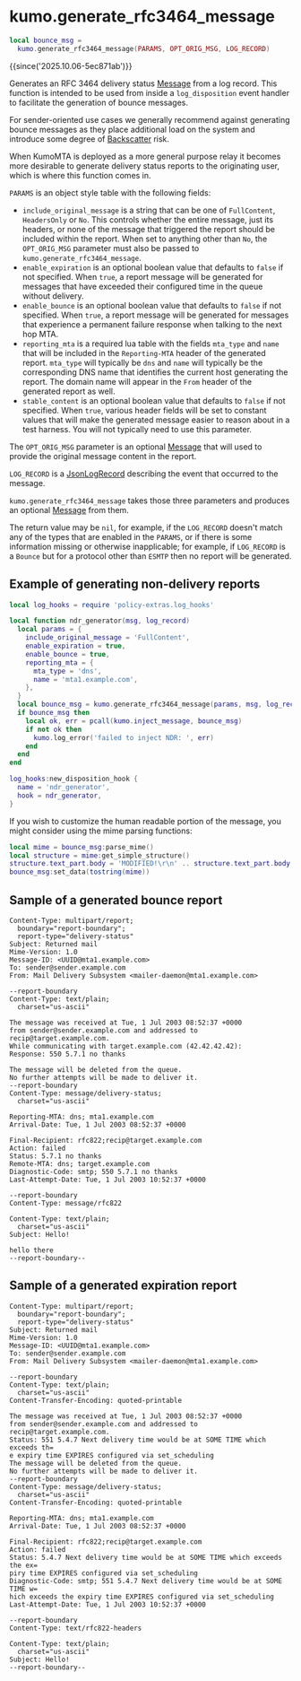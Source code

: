 # kumo.generate_rfc3464_message

```lua
local bounce_msg =
  kumo.generate_rfc3464_message(PARAMS, OPT_ORIG_MSG, LOG_RECORD)
```

{{since('2025.10.06-5ec871ab')}}

Generates an RFC 3464 delivery status [Message](../message/index.md) from a log
record.  This function is intended to be used from inside a `log_disposition`
event handler to facilitate the generation of bounce messages.

For sender-oriented use cases we generally recommend against generating bounce
messages as they place additional load on the system and introduce some degree
of [Backscatter](https://en.wikipedia.org/wiki/Backscatter_(email)) risk.

When KumoMTA is deployed as a more general purpose relay it becomes more
desirable to generate delivery status reports to the originating user, which is
where this function comes in.

`PARAMS` is an object style table with the following fields:

  * `include_original_message` is a string that can be one of `FullContent`,
    `HeadersOnly` or `No`.  This controls whether the entire message, just its
    headers, or none of the message that triggered the report should be
    included within the report.  When set to anything other than `No`, the
    `OPT_ORIG_MSG` parameter must also be passed to `kumo.generate_rfc3464_message`.
  * `enable_expiration` is an optional boolean value that defaults to `false`
    if not specified. When `true`, a report message will be generated for
    messages that have exceeded their configured time in the queue without
    delivery.
  * `enable_bounce` is an optional boolean value that defaults to `false`
    if not specified. When `true`, a report message will be generated for
    messages that experience a permanent failure response when talking
    to the next hop MTA.
  * `reporting_mta` is a required lua table with the fields `mta_type` and
    `name` that will be included in the `Reporting-MTA` header of the generated
    report.  `mta_type` will typically be `dns` and `name` will typically be
    the corresponding DNS name that identifies the current host generating the
    report.  The domain name will appear in the `From` header of the generated
    report as well.
  * `stable_content` is an optional boolean value that defaults to `false`
    if not specified. When `true`, various header fields will be set to constant
    values that will make the generated message easier to reason about in a
    test harness. You will not typically need to use this parameter.

The `OPT_ORIG_MSG` parameter is an optional [Message](../message/index.md) that
will used to provide the original message content in the report.

`LOG_RECORD` is a [JsonLogRecord](../log_record.md) describing the event that
occurred to the message.

`kumo.generate_rfc3464_message` takes those three parameters and produces an
optional [Message](../message/index.md) from them.

The return value may be `nil`, for example, if the `LOG_RECORD` doesn't match
any of the types that are enabled in the `PARAMS`, or if there is some
information missing or otherwise inapplicable; for example, if `LOG_RECORD` is
a `Bounce` but for a protocol other than `ESMTP` then no report will be
generated.

## Example of generating non-delivery reports

```lua
local log_hooks = require 'policy-extras.log_hooks'

local function ndr_generator(msg, log_record)
  local params = {
    include_original_message = 'FullContent',
    enable_expiration = true,
    enable_bounce = true,
    reporting_mta = {
      mta_type = 'dns',
      name = 'mta1.example.com',
    },
  }
  local bounce_msg = kumo.generate_rfc3464_message(params, msg, log_record)
  if bounce_msg then
    local ok, err = pcall(kumo.inject_message, bounce_msg)
    if not ok then
      kumo.log_error('failed to inject NDR: ', err)
    end
  end
end

log_hooks:new_disposition_hook {
  name = 'ndr_generator',
  hook = ndr_generator,
}
```

If you wish to customize the human readable portion of the message, you might
consider using the mime parsing functions:

```lua
local mime = bounce_msg:parse_mime()
local structure = mime:get_simple_structure()
structure.text_part.body = 'MODIFIED!\r\n' .. structure.text_part.body
bounce_msg:set_data(tostring(mime))
```

## Sample of a generated bounce report

```
Content-Type: multipart/report;
  boundary="report-boundary";
  report-type="delivery-status"
Subject: Returned mail
Mime-Version: 1.0
Message-ID: <UUID@mta1.example.com>
To: sender@sender.example.com
From: Mail Delivery Subsystem <mailer-daemon@mta1.example.com>

--report-boundary
Content-Type: text/plain;
  charset="us-ascii"

The message was received at Tue, 1 Jul 2003 08:52:37 +0000
from sender@sender.example.com and addressed to recip@target.example.com.
While communicating with target.example.com (42.42.42.42):
Response: 550 5.7.1 no thanks

The message will be deleted from the queue.
No further attempts will be made to deliver it.
--report-boundary
Content-Type: message/delivery-status;
  charset="us-ascii"

Reporting-MTA: dns; mta1.example.com
Arrival-Date: Tue, 1 Jul 2003 08:52:37 +0000

Final-Recipient: rfc822;recip@target.example.com
Action: failed
Status: 5.7.1 no thanks
Remote-MTA: dns; target.example.com
Diagnostic-Code: smtp; 550 5.7.1 no thanks
Last-Attempt-Date: Tue, 1 Jul 2003 10:52:37 +0000

--report-boundary
Content-Type: message/rfc822

Content-Type: text/plain;
  charset="us-ascii"
Subject: Hello!

hello there
--report-boundary--

```

## Sample of a generated expiration report

```
Content-Type: multipart/report;
  boundary="report-boundary";
  report-type="delivery-status"
Subject: Returned mail
Mime-Version: 1.0
Message-ID: <UUID@mta1.example.com>
To: sender@sender.example.com
From: Mail Delivery Subsystem <mailer-daemon@mta1.example.com>

--report-boundary
Content-Type: text/plain;
  charset="us-ascii"
Content-Transfer-Encoding: quoted-printable

The message was received at Tue, 1 Jul 2003 08:52:37 +0000
from sender@sender.example.com and addressed to recip@target.example.com.
Status: 551 5.4.7 Next delivery time would be at SOME TIME which exceeds th=
e expiry time EXPIRES configured via set_scheduling
The message will be deleted from the queue.
No further attempts will be made to deliver it.
--report-boundary
Content-Type: message/delivery-status;
  charset="us-ascii"
Content-Transfer-Encoding: quoted-printable

Reporting-MTA: dns; mta1.example.com
Arrival-Date: Tue, 1 Jul 2003 08:52:37 +0000

Final-Recipient: rfc822;recip@target.example.com
Action: failed
Status: 5.4.7 Next delivery time would be at SOME TIME which exceeds the ex=
piry time EXPIRES configured via set_scheduling
Diagnostic-Code: smtp; 551 5.4.7 Next delivery time would be at SOME TIME w=
hich exceeds the expiry time EXPIRES configured via set_scheduling
Last-Attempt-Date: Tue, 1 Jul 2003 10:52:37 +0000

--report-boundary
Content-Type: text/rfc822-headers

Content-Type: text/plain;
  charset="us-ascii"
Subject: Hello!
--report-boundary--
```

